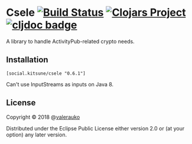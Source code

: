 # Csele [![Build Status](https://github.com/valerauko/csele/actions/workflows/tests.yaml/badge.svg?event=push)](https://github.com/valerauko/csele/actions) [![Clojars Project](https://img.shields.io/clojars/v/social.kitsune/csele.svg)](https://clojars.org/social.kitsune/csele) [![cljdoc badge](https://cljdoc.org/badge/social.kitsune/csele)](https://cljdoc.org/d/social.kitsune/csele)

A library to handle ActivityPub-related crypto needs.

## Installation

```
[social.kitsune/csele "0.6.1"]
```

Can't use InputStreams as inputs on Java 8.

## License

Copyright © 2018 @[valerauko](https://github.com/valerauko)

Distributed under the Eclipse Public License either version 2.0 or (at your option) any later version.
